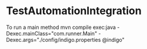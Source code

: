 # TestAutomationIntegration

To run a main method
mvn compile exec:java -Dexec.mainClass="com.runner.Main" -Dexec.args="./config/indigo.properties @indigo"